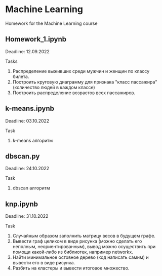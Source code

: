 # Machine Learning

Homework for the Machine Learning course

## Homework_1.ipynb

Deadline: 12.09.2022

Tasks
1. Распределение выживших среди мужчин и женщин по классу билета.
2. Построить круговую диаграмму для признака "класс пассажира" (количество людей в каждом классе)
3. Построить распределение возрастов всех пассажиров.

## k-means.ipynb

Deadline: 03.10.2022

Task
1. k-means алгоритм

## dbscan.py

Deadline: 24.10.2022

Task
1. dbscan алгоритм

## knp.ipynb

Deadline: 31.10.2022

Task
1. Случайным образом заполнить матрицу весов в будущем графе. 
2. Вывести граф целиком в виде рисунка (можно сделать его неполным, неориентированным), вывод можно осуществить при помощи какой-либо из библиотек, например networkx. 
3. Найти минимальное остовное дерево (код написать самим) и вывести его в виде рисунка. 
4. Разбить на кластеры и вывести итоговое множество.
